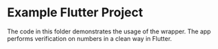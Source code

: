 # Example Flutter Project

The code in this folder demonstrates the usage of the wrapper. The app performs verification on numbers in a clean way in Flutter. 
